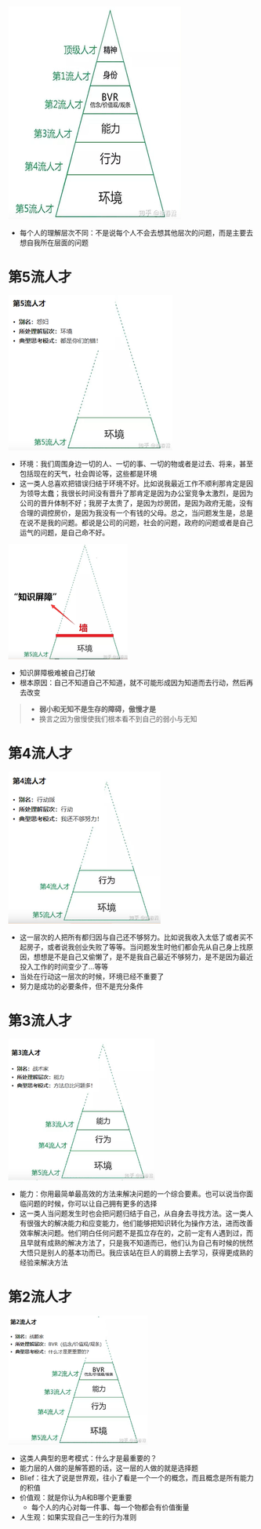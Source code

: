 ![image-20200312215830558](图片.assets/image-20200312215830558.png)

- 每个人的理解层次不同：不是说每个人不会去想其他层次的问题，而是主要去想自我所在层面的问题

# 第5流人才

![image-20200312220126264](图片.assets/image-20200312220126264.png)

- 环境：我们周围身边一切的人、一切的事、一切的物或者是过去、将来，甚至包括现在的天气，社会舆论等，这些都是环境
- 这一类人总喜欢把错误归结于环境不好。比如说我最近工作不顺利那肯定是因为领导太蠢；我很长时间没有晋升了那肯定是因为办公室竞争太激烈，是因为公司的晋升体制不好；我房子太贵了，是因为炒房团，是因为政府无能，没有合理的调控房价，是因为我没有一个有钱的父母。总之，当问题发生是，总是在说不是我的问题。都说是公司的问题，社会的问题，政府的问题或者是自己运气的问题，是自己命不好。

![image-20200312220857270](图片.assets/image-20200312220857270.png)

- 知识屏障极难被自己打破
- 根本原因：自己不知道自己不知道，就不可能形成因为知道而去行动，然后再去改变

>- **弱小和无知不是生存的障碍，傲慢才是**
>  - 换言之因为傲慢使我们根本看不到自己的弱小与无知

# 第4流人才

![image-20200312221558722](图片.assets/image-20200312221558722.png)

- 这一层次的人把所有都归因与自己还不够努力。比如说我收入太低了或者买不起房子，或者说我创业失败了等等。当问题发生时他们都会先从自己身上找原因，想想是不是自己又偷懒了，是不是我自己最近不够努力，是不是因为最近投入工作的时间变少了...等等
- 当处在行动这一层次的时候，环境已经不重要了
- 努力是成功的必要条件，但不是充分条件

# 第3流人才

![image-20200312222231223](图片.assets/image-20200312222231223.png)

- 能力：你用最简单最高效的方法来解决问题的一个综合要素。也可以说当你面临问题的时候，你可以让自己拥有更多的选择
- 这一类人当问题发生时也会把问题归结于自己，从自身去寻找方法。这一类人有很强大的解决能力和应变能力，他们能够把知识转化为操作方法，进而改善效率解决问题。他们明白任何问题不是孤立存在的，之前一定有人遇到过，而且早就有成熟的解决方法了，只是我不知道而已，他们认为自己有时候的恍然大悟只是别人的基本功而已。我应该站在巨人的肩膀上去学习，获得更成熟的经验来解决方法

# 第2流人才

![image-20200312223459162](图片.assets/image-20200312223459162.png)

- 这类人典型的思考模式：什么才是最重要的？
- 能力层的人做的是解答题的话，这一层的人做的就是选择题
- Blief：往大了说是世界观，往小了看是一个一个的概念，而且概念是所有能力的积值
- 价值观：就是你认为A和B哪个更重要
  - 每个人的内心对每一件事、每一个物都会有价值衡量
- 人生观：如果实现自己一生的行为准则

